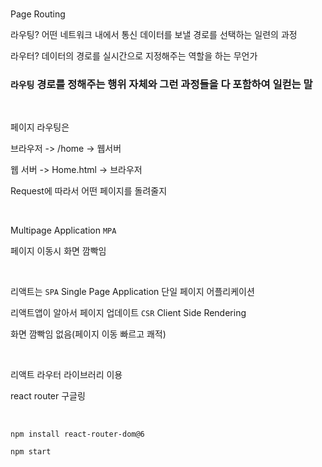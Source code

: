 <br />

Page Routing

라우팅? 어떤 네트워크 내에서 통신 데이터를 보낼 경로를 선택하는 일련의 과정

라우터? 데이터의 경로를 실시간으로 지정해주는 역할을 하는 무언가

### `라우팅` 경로를 정해주는 행위 자체와 그런 과정들을 다 포함하여 일컫는 말

<br />

페이지 라우팅은

브라우저 -> /home -> 웹서버

웹 서버 -> Home.html -> 브라우저

Request에 따라서 어떤 페이지를 돌려줄지

<br />

Multipage Application `MPA`

페이지 이동시 화면 깜빡임

<br />

리액트는 `SPA` Single Page Application 단일 페이지 어플리케이션

리액트앱이 알아서 페이지 업데이트 `CSR` Client Side Rendering

화면 깜빡임 없음(페이지 이동 빠르고 쾌적)

<br />

리액트 라우터 라이브러리 이용

react router 구글링

<br />

`npm install react-router-dom@6`

`npm start`

<br />